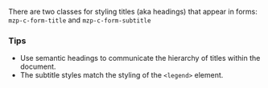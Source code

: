 There are two classes for styling titles (aka headings) that appear in forms:
`mzp-c-form-title` and `mzp-c-form-subtitle`

### Tips

- Use semantic headings to communicate the hierarchy of titles within the document.
- The subtitle styles match the styling of the `<legend>` element.
